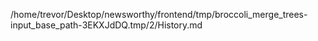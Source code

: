 /home/trevor/Desktop/newsworthy/frontend/tmp/broccoli_merge_trees-input_base_path-3EKXJdDQ.tmp/2/History.md